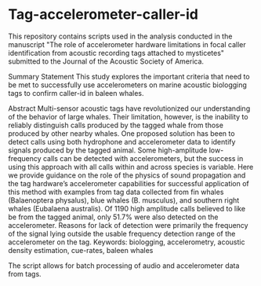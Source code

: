 # Tag-accelerometer-caller-id
This repository contains scripts used in the analysis conducted in the manuscript "The role of accelerometer hardware limitations in focal caller identification from acoustic recording tags attached to mysticetes" submitted to the Journal of the Acoustic Society of America. 

Summary Statement
This study explores the important criteria that need to be met to successfully use accelerometers
on marine acoustic biologging tags to confirm caller-id in baleen whales.

Abstract
Multi-sensor acoustic tags have revolutionized our understanding of the behavior of large
whales. Their limitation, however, is the inability to reliably distinguish calls produced by the
tagged whale from those produced by other nearby whales. One proposed solution has been to
detect calls using both hydrophone and accelerometer data to identify signals produced by the
tagged animal. Some high-amplitude low-frequency calls can be detected with accelerometers,
but the success in using this approach with all calls within and across species is variable. Here
we provide guidance on the role of the physics of sound propagation and the tag hardware’s
accelerometer capabilities for successful application of this method with examples from tag data
collected from fin whales (Balaenoptera physalus), blue whales (B. musculus), and southern
right whales (Eubalaena australis). Of 1190 high amplitude calls believed to like be from the
tagged animal, only 51.7% were also detected on the accelerometer. Reasons for lack of
detection were primarily the frequency of the signal lying outside the usable frequency detection
range of the accelerometer on the tag.
Keywords: biologging, accelerometry, acoustic density estimation, cue-rates, baleen whales

The script allows for batch processing of audio and accelerometer data from tags.
